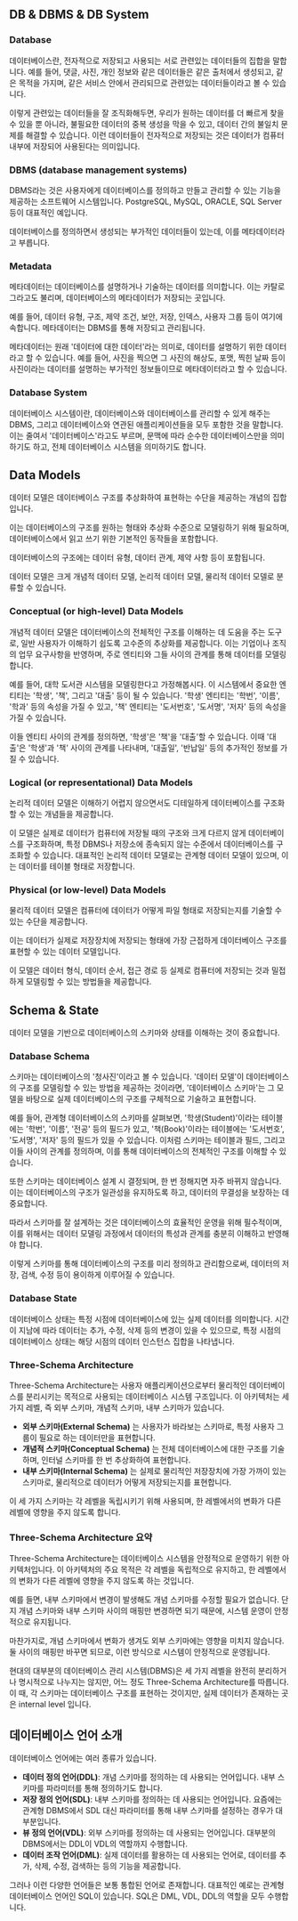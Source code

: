 ## DB & DBMS & DB System

### Database

데이터베이스란, 전자적으로 저장되고 사용되는 서로 관련있는 데이터들의 집합을 말합니다. 예를 들어, 댓글, 사진, 개인 정보와 같은 데이터들은 같은 출처에서 생성되고, 같은 목적을 가지며, 같은 서비스 안에서 관리되므로 관련있는 데이터들이라고 볼 수 있습니다. 

이렇게 관련있는 데이터들을 잘 조직화해두면, 우리가 원하는 데이터를 더 빠르게 찾을 수 있을 뿐 아니라, 불필요한 데이터의 중복 생성을 막을 수 있고, 데이터 간의 불일치 문제를 해결할 수 있습니다. 이런 데이터들이 전자적으로 저장되는 것은 데이터가 컴퓨터 내부에 저장되어 사용된다는 의미입니다. 

### DBMS (database management systems)

DBMS라는 것은 사용자에게 데이터베이스를 정의하고 만들고 관리할 수 있는 기능을 제공하는 소프트웨어 시스템입니다. PostgreSQL, MySQL, ORACLE, SQL Server 등이 대표적인 예입니다. 

데이터베이스를 정의하면서 생성되는 부가적인 데이터들이 있는데, 이를 메타데이터라고 부릅니다. 

### Metadata 

메타데이터는 데이터베이스를 설명하거나 기술하는 데이터를 의미합니다. 이는 카탈로그라고도 불리며, 데이터베이스의 메타데이터가 저장되는 곳입니다. 

예를 들어, 데이터 유형, 구조, 제약 조건, 보안, 저장, 인덱스, 사용자 그룹 등이 여기에 속합니다. 메타데이터는 DBMS를 통해 저장되고 관리됩니다. 

메타데이터는 원래 '데이터에 대한 데이터'라는 의미로, 데이터를 설명하기 위한 데이터라고 할 수 있습니다. 예를 들어, 사진을 찍으면 그 사진의 해상도, 포맷, 찍힌 날짜 등이 사진이라는 데이터를 설명하는 부가적인 정보들이므로 메타데이터라고 할 수 있습니다. 

### Database System 

데이터베이스 시스템이란, 데이터베이스와 데이터베이스를 관리할 수 있게 해주는 DBMS, 그리고 데이터베이스와 연관된 애플리케이션들을 모두 포함한 것을 말합니다. 이는 줄여서 '데이터베이스'라고도 부르며, 문맥에 따라 순수한 데이터베이스만을 의미하기도 하고, 전체 데이터베이스 시스템을 의미하기도 합니다. 

## Data Models

데이터 모델은 데이터베이스 구조를 추상화하여 표현하는 수단을 제공하는 개념의 집합입니다. 

이는 데이터베이스의 구조를 원하는 형태와 추상화 수준으로 모델링하기 위해 필요하며, 데이터베이스에서 읽고 쓰기 위한 기본적인 동작들을 포함합니다. 

데이터베이스의 구조에는 데이터 유형, 데이터 관계, 제약 사항 등이 포함됩니다. 

데이터 모델은 크게 개념적 데이터 모델, 논리적 데이터 모델, 물리적 데이터 모델로 분류할 수 있습니다.

### Conceptual (or high-level) Data Models

개념적 데이터 모델은 데이터베이스의 전체적인 구조를 이해하는 데 도움을 주는 도구로, 일반 사용자가 이해하기 쉽도록 고수준의 추상화를 제공합니다. 이는 기업이나 조직의 업무 요구사항을 반영하며, 주로 엔티티와 그들 사이의 관계를 통해 데이터를 모델링합니다.

예를 들어, 대학 도서관 시스템을 모델링한다고 가정해봅시다. 이 시스템에서 중요한 엔티티는 '학생', '책', 그리고 '대출' 등이 될 수 있습니다. '학생' 엔티티는 '학번', '이름', '학과' 등의 속성을 가질 수 있고, '책' 엔티티는 '도서번호', '도서명', '저자' 등의 속성을 가질 수 있습니다.

이들 엔티티 사이의 관계를 정의하면, '학생'은 '책'을 '대출'할 수 있습니다. 이때 '대출'은 '학생'과 '책' 사이의 관계를 나타내며, '대출일', '반납일' 등의 추가적인 정보를 가질 수 있습니다.

### Logical (or representational) Data Models

논리적 데이터 모델은 이해하기 어렵지 않으면서도 디테일하게 데이터베이스를 구조화할 수 있는 개념들을 제공합니다. 

이 모델은 실제로 데이터가 컴퓨터에 저장될 때의 구조와 크게 다르지 않게 데이터베이스를 구조화하며, 특정 DBMS나 저장소에 종속되지 않는 수준에서 데이터베이스를 구조화할 수 있습니다. 대표적인 논리적 데이터 모델로는 관계형 데이터 모델이 있으며, 이는 데이터를 테이블 형태로 저장합니다.

### Physical (or low-level) Data Models 

물리적 데이터 모델은 컴퓨터에 데이터가 어떻게 파일 형태로 저장되는지를 기술할 수 있는 수단을 제공합니다. 

이는 데이터가 실제로 저장장치에 저장되는 형태에 가장 근접하게 데이터베이스 구조를 표현할 수 있는 데이터 모델입니다. 

이 모델은 데이터 형식, 데이터 순서, 접근 경로 등 실제로 컴퓨터에 저장되는 것과 밀접하게 모델링할 수 있는 방법들을 제공합니다.

## Schema & State

데이터 모델을 기반으로 데이터베이스의 스키마와 상태를 이해하는 것이 중요합니다.

### Database Schema  

스키마는 데이터베이스의 '청사진'이라고 볼 수 있습니다. '데이터 모델'이 데이터베이스의 구조를 모델링할 수 있는 방법을 제공하는 것이라면, '데이터베이스 스키마'는 그 모델을 바탕으로 실제 데이터베이스의 구조를 구체적으로 기술하고 표현합니다.

예를 들어, 관계형 데이터베이스의 스키마를 살펴보면, '학생(Student)'이라는 테이블에는 '학번', '이름', '전공' 등의 필드가 있고, '책(Book)'이라는 테이블에는 '도서번호', '도서명', '저자' 등의 필드가 있을 수 있습니다. 이처럼 스키마는 테이블과 필드, 그리고 이들 사이의 관계를 정의하며, 이를 통해 데이터베이스의 전체적인 구조를 이해할 수 있습니다.

또한 스키마는 데이터베이스 설계 시 결정되며, 한 번 정해지면 자주 바뀌지 않습니다. 이는 데이터베이스의 구조가 일관성을 유지하도록 하고, 데이터의 무결성을 보장하는 데 중요합니다.

따라서 스키마를 잘 설계하는 것은 데이터베이스의 효율적인 운영을 위해 필수적이며, 이를 위해서는 데이터 모델링 과정에서 데이터의 특성과 관계를 충분히 이해하고 반영해야 합니다.

이렇게 스키마를 통해 데이터베이스의 구조를 미리 정의하고 관리함으로써, 데이터의 저장, 검색, 수정 등이 용이하게 이루어질 수 있습니다.

### Database State

데이터베이스 상태는 특정 시점에 데이터베이스에 있는 실제 데이터를 의미합니다. 시간이 지남에 따라 데이터는 추가, 수정, 삭제 등의 변경이 있을 수 있으므로, 특정 시점의 데이터베이스 상태는 해당 시점의 데이터 인스턴스 집합을 나타냅니다.

### Three-Schema Architecture

Three-Schema Architecture는 사용자 애플리케이션으로부터 물리적인 데이터베이스를 분리시키는 목적으로 사용되는 데이터베이스 시스템 구조입니다. 이 아키텍처는 세 가지 레벨, 즉 외부 스키마, 개념적 스키마, 내부 스키마가 있습니다.

- **외부 스키마(External Schema)** 는 사용자가 바라보는 스키마로, 특정 사용자 그룹이 필요로 하는 데이터만을 표현합니다.
- **개념적 스키마(Conceptual Schema)** 는 전체 데이터베이스에 대한 구조를 기술하며, 인터널 스키마를 한 번 추상화하여 표현합니다.
- **내부 스키마(Internal Schema)** 는 실제로 물리적인 저장장치에 가장 가까이 있는 스키마로, 물리적으로 데이터가 어떻게 저장되는지를 표현합니다.

이 세 가지 스키마는 각 레벨을 독립시키기 위해 사용되며, 한 레벨에서의 변화가 다른 레벨에 영향을 주지 않도록 합니다.

### Three-Schema Architecture 요약

Three-Schema Architecture는 데이터베이스 시스템을 안정적으로 운영하기 위한 아키텍처입니다. 이 아키텍처의 주요 목적은 각 레벨을 독립적으로 유지하고, 한 레벨에서의 변화가 다른 레벨에 영향을 주지 않도록 하는 것입니다.

예를 들면, 내부 스키마에서 변경이 발생해도 개념 스키마를 수정할 필요가 없습니다. 단지 개념 스키마와 내부 스키마 사이의 매핑만 변경하면 되기 때문에, 시스템 운영이 안정적으로 유지됩니다. 

마찬가지로, 개념 스키마에서 변화가 생겨도 외부 스키마에는 영향을 미치지 않습니다. 둘 사이의 매핑만 바꾸면 되므로, 이런 방식으로 시스템이 안정적으로 운영됩니다.

현대의 대부분의 데이터베이스 관리 시스템(DBMS)은 세 가지 레벨을 완전히 분리하거나 명시적으로 나누지는 않지만, 어느 정도 Three-Schema Architecture를 따릅니다. 이 때, 각 스키마는 데이터베이스 구조를 표현하는 것이지만, 실제 데이터가 존재하는 곳은 internal level 입니다.

## 데이터베이스 언어 소개

데이터베이스 언어에는 여러 종류가 있습니다.

- **데이터 정의 언어(DDL)**: 개념 스키마를 정의하는 데 사용되는 언어입니다. 내부 스키마를 파라미터를 통해 정의하기도 합니다.
- **저장 정의 언어(SDL)**: 내부 스키마를 정의하는 데 사용되는 언어입니다. 요즘에는 관계형 DBMS에서 SDL 대신 파라미터를 통해 내부 스키마를 설정하는 경우가 대부분입니다.
- **뷰 정의 언어(VDL)**: 외부 스키마를 정의하는 데 사용되는 언어입니다. 대부분의 DBMS에서는 DDL이 VDL의 역할까지 수행합니다.
- **데이터 조작 언어(DML)**: 실제 데이터를 활용하는 데 사용되는 언어로, 데이터를 추가, 삭제, 수정, 검색하는 등의 기능을 제공합니다.

그러나 이런 다양한 언어들은 보통 통합된 언어로 존재합니다. 대표적인 예로는 관계형 데이터베이스 언어인 SQL이 있습니다. SQL은 DML, VDL, DDL의 역할을 모두 수행합니다.
